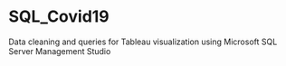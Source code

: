 # SQL_Covid19
Data cleaning and queries for Tableau visualization using Microsoft SQL Server Management Studio
